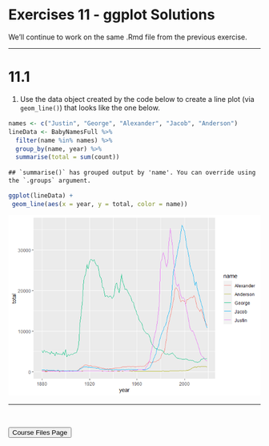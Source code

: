 Exercises 11 - ggplot Solutions
================

We’ll continue to work on the same .Rmd file from the previous exercise.

<hr>

# 11.1

1.  Use the data object created by the code below to create a line plot
    (via `geom_line()`) that looks like the one below.

``` r
names <- c("Justin", "George", "Alexander", "Jacob", "Anderson")
lineData <- BabyNamesFull %>%
  filter(name %in% names) %>% 
  group_by(name, year) %>%
  summarise(total = sum(count))
```

    ## `summarise()` has grouped output by 'name'. You can override using the `.groups` argument.

``` r
ggplot(lineData) +
 geom_line(aes(x = year, y = total, color = name)) 
```

![](Exercises11_ggplot_Solutions_files/figure-gfm/unnamed-chunk-3-1.png)<!-- -->

<hr>

<br>

<a href = "https://jbpost2.github.io/Basics-of-R-for-Data-Science-and-Statistics/CourseFiles.html"><button type="button">Course
Files Page</button></a>
